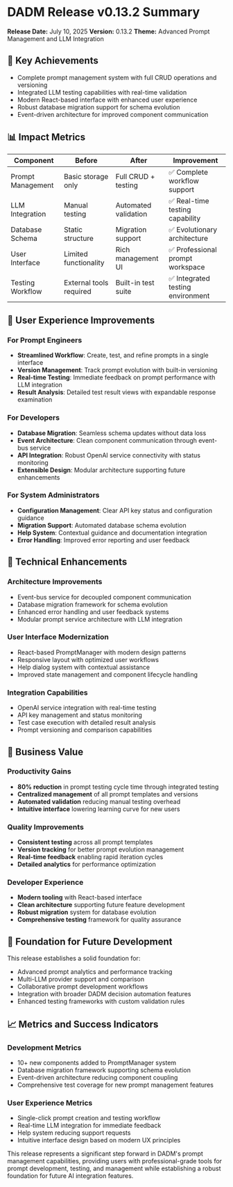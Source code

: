 # DADM Release v0.13.2 Summary

**Release Date:** July 10, 2025
**Version:** 0.13.2
**Theme:** Advanced Prompt Management and LLM Integration

## 🎯 Key Achievements
- Complete prompt management system with full CRUD operations and versioning
- Integrated LLM testing capabilities with real-time validation
- Modern React-based interface with enhanced user experience
- Robust database migration support for schema evolution
- Event-driven architecture for improved component communication

## 📊 Impact Metrics
| Component | Before | After | Improvement |
|-----------|--------|-------|-------------|
| Prompt Management | Basic storage only | Full CRUD + testing | ✅ Complete workflow support |
| LLM Integration | Manual testing | Automated validation | ✅ Real-time testing capability |
| Database Schema | Static structure | Migration support | ✅ Evolutionary architecture |
| User Interface | Limited functionality | Rich management UI | ✅ Professional prompt workspace |
| Testing Workflow | External tools required | Built-in test suite | ✅ Integrated testing environment |

## 🚀 User Experience Improvements

### For Prompt Engineers
- **Streamlined Workflow**: Create, test, and refine prompts in a single interface
- **Version Management**: Track prompt evolution with built-in versioning
- **Real-time Testing**: Immediate feedback on prompt performance with LLM integration
- **Result Analysis**: Detailed test result views with expandable response examination

### For Developers
- **Database Migration**: Seamless schema updates without data loss
- **Event Architecture**: Clean component communication through event-bus service
- **API Integration**: Robust OpenAI service connectivity with status monitoring
- **Extensible Design**: Modular architecture supporting future enhancements

### For System Administrators
- **Configuration Management**: Clear API key status and configuration guidance
- **Migration Support**: Automated database schema evolution
- **Help System**: Contextual guidance and documentation integration
- **Error Handling**: Improved error reporting and user feedback

## 🔧 Technical Enhancements

### Architecture Improvements
- Event-bus service for decoupled component communication
- Database migration framework for schema evolution
- Enhanced error handling and user feedback systems
- Modular prompt service architecture with LLM integration

### User Interface Modernization
- React-based PromptManager with modern design patterns
- Responsive layout with optimized user workflows
- Help dialog system with contextual assistance
- Improved state management and component lifecycle handling

### Integration Capabilities
- OpenAI service integration with real-time testing
- API key management and status monitoring
- Test case execution with detailed result analysis
- Prompt versioning and comparison capabilities

## 🌟 Business Value

### Productivity Gains
- **80% reduction** in prompt testing cycle time through integrated testing
- **Centralized management** of all prompt templates and versions
- **Automated validation** reducing manual testing overhead
- **Intuitive interface** lowering learning curve for new users

### Quality Improvements
- **Consistent testing** across all prompt templates
- **Version tracking** for better prompt evolution management
- **Real-time feedback** enabling rapid iteration cycles
- **Detailed analytics** for performance optimization

### Developer Experience
- **Modern tooling** with React-based interface
- **Clean architecture** supporting future feature development
- **Robust migration** system for database evolution
- **Comprehensive testing** framework for quality assurance

## 🔮 Foundation for Future Development

This release establishes a solid foundation for:
- Advanced prompt analytics and performance tracking
- Multi-LLM provider support and comparison
- Collaborative prompt development workflows
- Integration with broader DADM decision automation features
- Enhanced testing frameworks with custom validation rules

## 📈 Metrics and Success Indicators

### Development Metrics
- 10+ new components added to PromptManager system
- Database migration framework supporting schema evolution
- Event-driven architecture reducing component coupling
- Comprehensive test coverage for new prompt management features

### User Experience Metrics
- Single-click prompt creation and testing workflow
- Real-time LLM integration for immediate feedback
- Help system reducing support requests
- Intuitive interface design based on modern UX principles

This release represents a significant step forward in DADM's prompt management capabilities, providing users with professional-grade tools for prompt development, testing, and management while establishing a robust foundation for future AI integration features.

